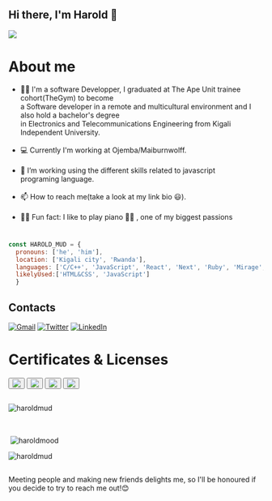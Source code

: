 ## Hi there, I'm Harold 👋

<img align="center" src="https://camo.githubusercontent.com/cae12fddd9d6982901d82580bdf321d81fb299141098ca1c2d4891870827bf17/68747470733a2f2f6d69726f2e6d656469756d2e636f6d2f6d61782f313336302f302a37513379765349765f7430696f4a2d5a2e676966"/>
 
 # About me

- 👨‍🎓 I'm a software Developper, I graduated  at The Ape Unit trainee cohort(TheGym) to become<br>
    a Software developer in a remote and multicultural environment and I also hold a bachelor's degree<br>
in Electronics and Telecommunications Engineering from Kigali Independent University.<br><br>
- 💻 Currently I'm working at Ojemba/Maiburnwolff.<br><br>
- 🌱 I’m working using the different skills related to javascript <br>programing language.<br><br>
- 📫 How to reach me(take a look at my link bio 😃).<br><br> 
- 🤾‍♀️ Fun fact: I like to play piano 👨‍🎤 , one of my biggest passions
  
#
```javascript
const HAROLD_MUD = {
  pronouns: ['he', 'him'],
  location: ['Kigali city', 'Rwanda'],
  languages: ['C/C++', 'JavaScript', 'React', 'Next', 'Ruby', 'Mirage', 'Typescript'],
  likelyUsed:['HTML&CSS', 'JavaScript']
  }
  ```

##

## Contacts

[![Gmail](https://img.shields.io/badge/gmail-%23D14836.svg?&style=for-the-badge&logo=gmail&logoColor=white)](mailto:haroldmudosa@gmail.com)
[![Twitter](https://img.shields.io/badge/twitter-%23D14836.svg?&style=for-the-badge&logo=twitter&logoColor=blue)]([https://twitter.com/](https://twitter.com/MudosaHarold))
[![LinkedIn](https://img.shields.io/badge/linkedin-%230077B5.svg?&style=for-the-badge&logo=linkedin&logoColor=white)]([https://www.linkedin.com/in//](https://www.linkedin.com/in/harold-mudosa-40124021b/))

# Certificates & Licenses

<button> <a href="https://api.accredible.com/v1/frontend/credential_website_embed_image/certificate/49818030"><img src="https://api.accredible.com/v1/frontend/credential_website_embed_image/badge/49818030"></a> </button>
<button><a href="https://www.credential.net/8c7350c7-22c7-4462-81af-1517c53c3ee3"><img src="https://api.accredible.com/v1/frontend/credential_website_embed_image/badge/51723955"></a></button>
<button><a href="https://www.credential.net/94700cbe-6b8b-45f2-aaa4-ebbcdeaa354c"><img src="https://api.accredible.com/v1/frontend/credential_website_embed_image/badge/53636475"></a></button>
<button><a href="https://www.credential.net/c3330ebb-323d-490b-b095-86839638e41d#gs.f342sc"><img src="https://api.accredible.com/v1/frontend/credential_website_embed_image/badge/58192131"></a></button>

##
<p><img align="center" src="https://github-readme-stats.vercel.app/api/top-langs?username=haroldmud&show_icons=true&locale=en&layout=compact" alt="haroldmud" /></p><br>

<p>&nbsp;<img align="center" src="https://github-readme-stats.vercel.app/api?username=haroldmud&show_icons=true&locale=en" alt="haroldmood" /></p>

<p><img align="center" src="https://github-readme-streak-stats.herokuapp.com/?user=haroldmud&" alt="haroldmud" /></p>

##
Meeting people and making new friends delights me, so I'll be honoured if you  decide to try to reach me out!😊

